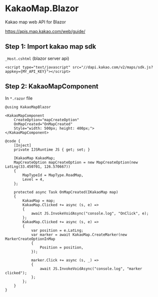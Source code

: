 # KakaoMap.Blazor
Kakao map web API for Blazor

https://apis.map.kakao.com/web/guide/

## Step 1: Import kakao map sdk

`_Host.cshtml` (blazor server api)
```
<script type="text/javascript" src="//dapi.kakao.com/v2/maps/sdk.js?appkey={MY_API_KEY}"></script>
```

## Step 2: KakaoMapComponent

In `*.razor` file
```
@using KakaoMapBlazor

<KakaoMapComponent
    CreateOption="mapCreateOption"
    OnMapCreated="OnMapCreated"
    Style="width: 500px; height: 400px;">
</KakaoMapComponent>

@code {
    [Inject]
    private IJSRuntime JS { get; set; }

    IKakaoMap KakaoMap;
    MapCreateOption mapCreateOption = new MapCreateOption(new LatLng(33.450701, 126.570667))
    {
        MapTypeId = MapType.RoadMap,
        Level = 4,
    };

    protected async Task OnMapCreated(IKakaoMap map)
    {
        KakaoMap = map;
        KakaoMap.Clicked += async (s, e) =>
        {
            await JS.InvokeVoidAsync("console.log", "OnClick", e);
        };
        KakaoMap.Clicked += async (s, e) =>
        {
            var position = e.LatLng;
            var marker = await KakaoMap.CreateMarker(new MarkerCreateOptionInMap
            {
                Position = position,
            });
            
            marker.Click += async (s, _) =>
            {
                await JS.InvokeVoidAsync("console.log", "marker clicked");
            };
        };
    }
}

```
